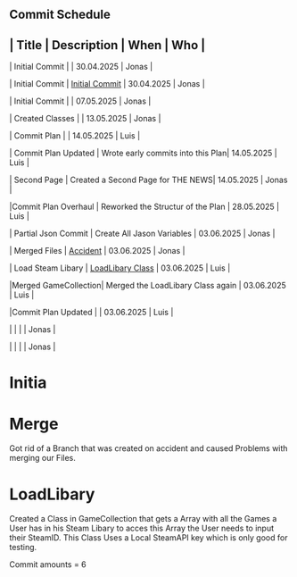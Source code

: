 ## Commit Schedule


|      Title          |             Description           |    When    |    Who    |
--------------------------------------------------------------
|  Initial Commit     |                [](#)              | 30.04.2025 |   Jonas   |

|  Initial Commit     |      [Initial Commit](#intia)     | 30.04.2025 |   Jonas   |

|  Initial Commit     |      [](#)                        | 07.05.2025 |   Jonas   |
 
|  Created Classes    |      [](#)                        | 13.05.2025 |   Jonas   |  

|   Commit Plan       |      [](#)                        | 14.05.2025 |   Luis    |

| Commit Plan Updated | Wrote early commits into this Plan| 14.05.2025 |   Luis    |

|   Second Page       | Created a Second Page for THE NEWS| 14.05.2025 |   Jonas   |

|Commit Plan Overhaul | Reworked the Structur of the Plan | 28.05.2025 |   Luis    |

| Partial Json Commit | Create All Jason Variables        | 03.06.2025 |   Jonas   |

|    Merged Files     |       [Accident](#merge)          | 03.06.2025 |   Jonas   |

|  Load Steam Libary  |   [LoadLibary Class](#loadLibary) | 03.06.2025 |   Luis    |

|Merged GameCollection| Merged the LoadLibary Class again | 03.06.2025 |   Luis    |

|Commit Plan Updated  |                                   | 03.06.2025 |   Luis    |

|            |     [](#)           |             |   Jonas   |

|            |     [](#)           |             |   Jonas   |



         

# Initia



# Merge
Got rid of a Branch that was created on accident and caused Problems with merging our Files.      


# LoadLibary
Created a Class in GameCollection that gets a Array with all the Games a User has in his Steam Libary to acces this Array the User needs to input their SteamID. This Class Uses a Local SteamAPI key which is only good for testing.







Commit amounts = 6